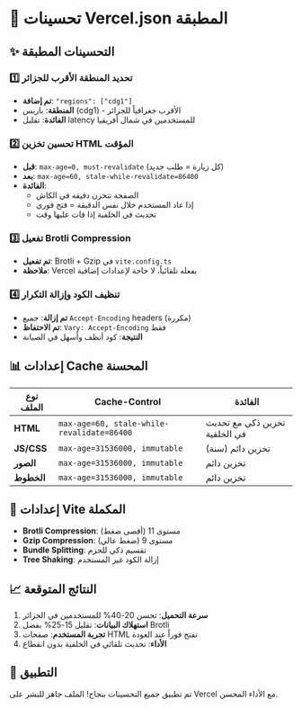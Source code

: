 # 🚀 تحسينات Vercel.json المطبقة

## ✨ التحسينات المطبقة

### 1️⃣ تحديد المنطقة الأقرب للجزائر
- **تم إضافة**: `"regions": ["cdg1"]`
- **المنطقة**: باريس (cdg1) - الأقرب جغرافياً للجزائر
- **الفائدة**: تقليل latency للمستخدمين في شمال أفريقيا

### 2️⃣ تحسين تخزين HTML المؤقت
- **قبل**: `max-age=0, must-revalidate` (كل زيارة = طلب جديد)
- **بعد**: `max-age=60, stale-while-revalidate=86400`
- **الفائدة**: 
  - الصفحة تتخزن دقيقة في الكاش
  - إذا عاد المستخدم خلال نفس الدقيقة = فتح فوري
  - تحديث في الخلفية إذا فات عليها وقت

### 3️⃣ تفعيل Brotli Compression
- **تم تفعيل**: Brotli + Gzip في `vite.config.ts`
- **ملاحظة**: Vercel يفعله تلقائياً، لا حاجة لإعدادات إضافية

### 4️⃣ تنظيف الكود وإزالة التكرار
- **تم إزالة**: جميع `Accept-Encoding` headers (مكررة)
- **تم الاحتفاظ**: `Vary: Accept-Encoding` فقط
- **النتيجة**: كود أنظف وأسهل في الصيانة

## 📊 إعدادات Cache المحسنة

| نوع الملف | Cache-Control | الفائدة |
|-----------|---------------|----------|
| **HTML** | `max-age=60, stale-while-revalidate=86400` | تخزين ذكي مع تحديث في الخلفية |
| **JS/CSS** | `max-age=31536000, immutable` | تخزين دائم (سنة) |
| **الصور** | `max-age=31536000, immutable` | تخزين دائم |
| **الخطوط** | `max-age=31536000, immutable` | تخزين دائم |

## 🔧 إعدادات Vite المكملة

- **Brotli Compression**: مستوى 11 (أقصى ضغط)
- **Gzip Compression**: مستوى 9 (ضغط عالي)
- **Bundle Splitting**: تقسيم ذكي للحزم
- **Tree Shaking**: إزالة الكود غير المستخدم

## 📈 النتائج المتوقعة

1. **سرعة التحميل**: تحسن 20-40% للمستخدمين في الجزائر
2. **استهلاك البيانات**: تقليل 15-25% بفضل Brotli
3. **تجربة المستخدم**: صفحات HTML تفتح فوراً عند العودة
4. **الأداء**: تحديث تلقائي في الخلفية بدون انقطاع

## 🚀 التطبيق

تم تطبيق جميع التحسينات بنجاح! الملف جاهز للنشر على Vercel مع الأداء المحسن.

